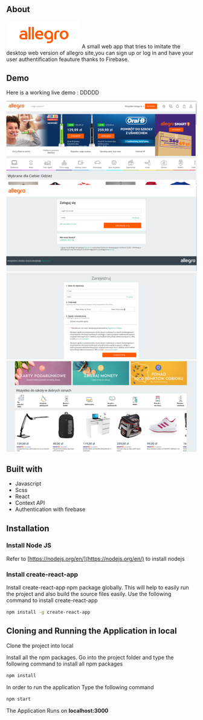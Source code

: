 # <Allegro-Clone>

## About
![](src/assets/logo.png)
A small web app that tries to imitate the desktop web version of allegro site,you can sign up or log in and have your user authentification feauture thanks to Firebase.

## Demo

 Here is a working live demo : DDDDD


![](src/assets/screen1.png)
![](src/assets/screen2.png)
![](src/assets/screen4.png)
![](src/assets/screen5.png)

## Built with

* Javascript
* Scss
* React
* Context API
* Authentication with firebase

## Installation

### Install Node JS
Refer to [https://nodejs.org/en/](https://nodejs.org/en/) to install nodejs

### Install create-react-app
Install create-react-app npm package globally. This will help to easily run the project and also build the source files easily. Use the following command to install create-react-app

```bash
npm install -g create-react-app
```

## Cloning and Running the Application in local

Clone the project into local

Install all the npm packages. Go into the project folder and type the following command to install all npm packages

```bash
npm install
```

In order to run the application Type the following command

```bash
npm start
```

The Application Runs on **localhost:3000**


